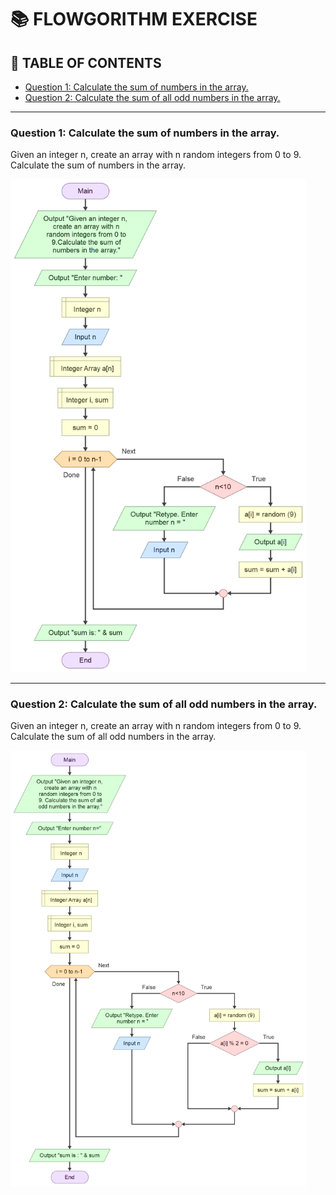 # :books: FLOWGORITHM EXERCISE
## :tada: TABLE OF CONTENTS
 - [Question 1: Calculate the sum of numbers in the array.](#ques1)
 - [Question 2: Calculate the sum of all odd numbers in the array.](#ques2)
---
<a name="ques1"></a>
### Question 1: Calculate the sum of numbers in the array.

Given an integer n, create an array with n random integers from 0 to 9. Calculate the sum of numbers in the array.

<img width="473" src="https://github.com/NguyenDo76/MENTORSHIP/blob/main/FLOWGORITHM%20EXERCISE/IMAGE/20240718%20-%20question%201%20-%20sum%20of%20numbers%20in%20the%20array%20-%20Main.png">





---
<a name="ques2"></a>
### Question 2: Calculate the sum of all odd numbers in the array.
Given an integer n, create an array with n random integers from 0 to 9. Calculate the sum of all odd numbers in the array.

<img width="473" src="https://github.com/NguyenDo76/MENTORSHIP/blob/main/FLOWGORITHM%20EXERCISE/IMAGE/20240718%20-%20question%202%20-%20sum%20of%20all%20odd%20numbers%20in%20the%20array%20-%20Copy%20-%20Main.png">
